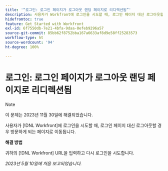 ```yaml
---
title: '“로그인: 로그인 페이지가 로그아웃 랜딩 페이지로 리디렉션됨”'
description: 사용자가 Workfront에 로그인을 시도할 때, 로그인 페이지 대신 로그아웃할 경우 방문하게 되는 페이지로 이동됩니다.
hidefromtoc: true
feature: Get Started with Workfront
exl-id: 6f7550db-7e21-4bfa-9daa-0efeb9296a57
source-git-commit: 85bb62f8752bba167a6633af8d9e58ff25283573
workflow-type: ht
source-wordcount: '94'
ht-degree: 100%

---
```


# 로그인: 로그인 페이지가 로그아웃 랜딩 페이지로 리디렉션됨

>[!NOTE]
>
>이 문제는 2023년 11월 30일에 해결되었습니다.

사용자가 [!DNL Workfront]에 로그인을 시도할 때, 로그인 페이지 대신 로그아웃할 경우 방문하게 되는 페이지로 이동됩니다.

**해결 방법**

귀하의 [!DNL Workfront] URL을 입력하고 다시 로그인을 시도합니다.

_2023년 5월 10일에 처음 보고되었습니다._
